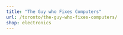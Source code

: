 ```yaml
---
title: "The Guy who Fixes Computers"
url: /toronto/the-guy-who-fixes-computers/
shop: electronics
---
```

